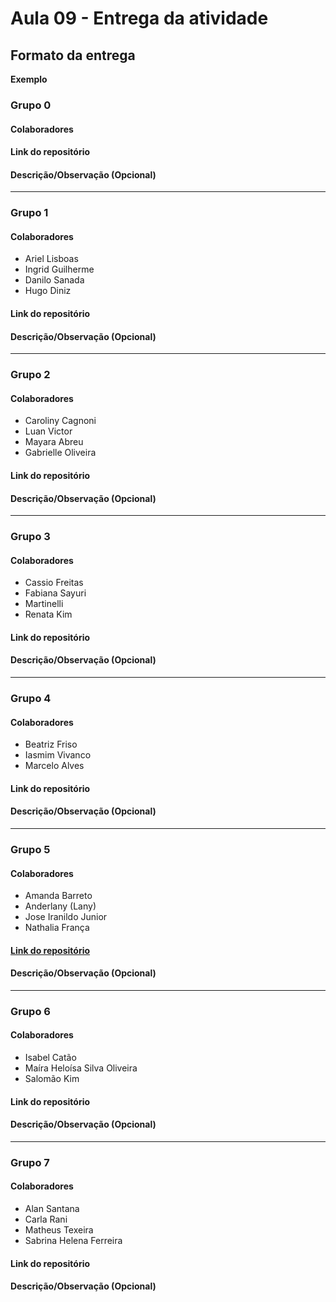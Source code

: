 # Aula 09 - Entrega da atividade

## Formato da entrega

**Exemplo**

### Grupo 0

#### Colaboradores

#### Link do repositório

#### Descrição/Observação (Opcional)

----

### Grupo 1

#### Colaboradores

- Ariel Lisboas
- Ingrid Guilherme
- Danilo Sanada
- Hugo Diniz

#### Link do repositório

#### Descrição/Observação (Opcional)

----

### Grupo 2

#### Colaboradores

- Caroliny Cagnoni
- Luan Victor
- Mayara Abreu
- Gabrielle Oliveira

#### Link do repositório

#### Descrição/Observação (Opcional)

----

### Grupo 3

#### Colaboradores

- Cassio Freitas
- Fabiana Sayuri
- Martinelli
- Renata Kim

#### Link do repositório

#### Descrição/Observação (Opcional)

----

### Grupo 4

#### Colaboradores

- Beatriz Friso
- Iasmim Vivanco
- Marcelo Alves

#### Link do repositório

#### Descrição/Observação (Opcional)

----

### Grupo 5

#### Colaboradores

- Amanda Barreto
- Anderlany (Lany) 
- Jose Iranildo Junior
- Nathalia França

#### [Link do repositório](https://github.com/lanyarag/calculadora.git)

#### Descrição/Observação (Opcional)

----

### Grupo 6

#### Colaboradores

- Isabel Catão
- Maíra Heloísa Silva Oliveira
- Salomão Kim

#### Link do repositório

#### Descrição/Observação (Opcional)

----

### Grupo 7

#### Colaboradores

- Alan Santana
- Carla Rani
- Matheus Texeira
- Sabrina Helena Ferreira

#### Link do repositório

#### Descrição/Observação (Opcional)
